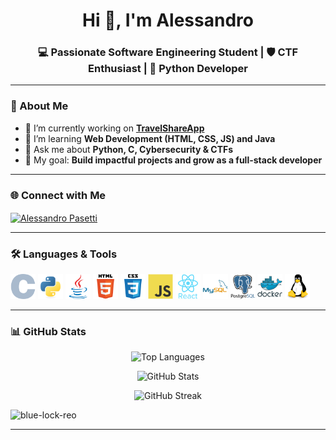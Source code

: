 <h1 align="center">Hi 👋, I'm Alessandro</h1>
<h3 align="center">💻 Passionate Software Engineering Student | 🛡️ CTF Enthusiast | 🐍 Python Developer</h3>

---

### 🚀 About Me
- 🔭 I’m currently working on **[TravelShareApp](https://github.com/pazo01/TravelShareApp)**
- 🌱 I’m learning **Web Development (HTML, CSS, JS) and Java**
- 💬 Ask me about **Python, C, Cybersecurity & CTFs**
- 🎯 My goal: **Build impactful projects and grow as a full-stack developer**

---

### 🌐 Connect with Me
<p align="left">
  <a href="https://www.linkedin.com/in/alessandro-pasetti-38781a24a/" target="blank">
    <img align="center" src="https://raw.githubusercontent.com/rahuldkjain/github-profile-readme-generator/master/src/images/icons/Social/linked-in-alt.svg" alt="Alessandro Pasetti" height="30" width="40" />
  </a>
</p>

---

### 🛠️ Languages & Tools
<p align="left">
<a href="https://www.cprogramming.com/" target="_blank" rel="noreferrer"><img src="https://raw.githubusercontent.com/devicons/devicon/master/icons/c/c-original.svg" alt="c" width="40" height="40"/></a>
<a href="https://www.python.org" target="_blank" rel="noreferrer"><img src="https://raw.githubusercontent.com/devicons/devicon/master/icons/python/python-original.svg" alt="python" width="40" height="40"/></a>
<a href="https://www.java.com" target="_blank" rel="noreferrer"><img src="https://raw.githubusercontent.com/devicons/devicon/master/icons/java/java-original.svg" alt="java" width="40" height="40"/></a>
<a href="https://www.w3.org/html/" target="_blank" rel="noreferrer"><img src="https://raw.githubusercontent.com/devicons/devicon/master/icons/html5/html5-original-wordmark.svg" alt="html5" width="40" height="40"/></a>
<a href="https://www.w3schools.com/css/" target="_blank" rel="noreferrer"><img src="https://raw.githubusercontent.com/devicons/devicon/master/icons/css3/css3-original-wordmark.svg" alt="css3" width="40" height="40"/></a>
<a href="https://developer.mozilla.org/en-US/docs/Web/JavaScript" target="_blank" rel="noreferrer"><img src="https://raw.githubusercontent.com/devicons/devicon/master/icons/javascript/javascript-original.svg" alt="javascript" width="40" height="40"/></a>
<a href="https://reactjs.org/" target="_blank" rel="noreferrer"><img src="https://raw.githubusercontent.com/devicons/devicon/master/icons/react/react-original-wordmark.svg" alt="react" width="40" height="40"/></a>
<a href="https://www.mysql.com/" target="_blank" rel="noreferrer"><img src="https://raw.githubusercontent.com/devicons/devicon/master/icons/mysql/mysql-original-wordmark.svg" alt="mysql" width="40" height="40"/></a>
<a href="https://www.postgresql.org" target="_blank" rel="noreferrer"><img src="https://raw.githubusercontent.com/devicons/devicon/master/icons/postgresql/postgresql-original-wordmark.svg" alt="postgresql" width="40" height="40"/></a>
<a href="https://www.docker.com/" target="_blank" rel="noreferrer"><img src="https://raw.githubusercontent.com/devicons/devicon/master/icons/docker/docker-original-wordmark.svg" alt="docker" width="40" height="40"/></a>
<a href="https://www.linux.org/" target="_blank" rel="noreferrer"><img src="https://raw.githubusercontent.com/devicons/devicon/master/icons/linux/linux-original.svg" alt="linux" width="40" height="40"/></a>
</p>

---

### 📊 GitHub Stats
<p align="center">
  <img src="https://github-readme-stats.vercel.app/api/top-langs?username=pazo01&show_icons=true&theme=dark&title_color=e000d9&layout=compact" alt="Top Languages" />
</p>

<p align="center">
  <img src="https://github-readme-stats.vercel.app/api?username=pazo01&show_icons=true&theme=dark&title_color=e000d9" alt="GitHub Stats" />
</p>

<p align="center">
  <img src="https://github-readme-streak-stats.herokuapp.com/?user=pazo01&theme=dark" alt="GitHub Streak" />
</p>


![blue-lock-reo](https://github.com/user-attachments/assets/5dff1008-a221-4156-8480-c65b31ee45bd)


---
